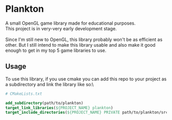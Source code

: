 # Plankton
A small OpenGL game library made for educational purposes.\
This project is in very-very early development stage.\
\
Since I'm still new to OpenGL, this library probably won't be as efficient as other.
But I still intend to make this library usable and also make it good enough to get in my top 5 game libraries to use.
## Usage
To use this library, if you use cmake you can add this repo to your project as a subdirectory and link the library like so:\
```cmake
# CMakeLists.txt

add_subdirectory(path/to/plankton)
target_link_libraries(${PROJECT_NAME} plankton)
target_include_directories(${PROJECT_NAME} PRIVATE path/to/plankton/src)
```
